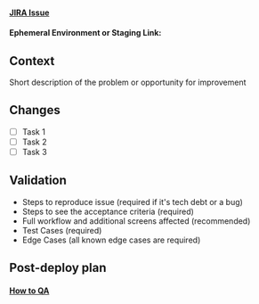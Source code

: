 #### [JIRA Issue](https://beamdental.atlassian.net/browse/PW-418)

#### Ephemeral Environment or Staging Link: 

## Context

Short description of the problem or opportunity for improvement

## Changes

- [ ] Task 1
- [ ] Task 2
- [ ] Task 3

## Validation

- Steps to reproduce issue (required if it's tech debt or a bug)
- Steps to see the acceptance criteria (required)
- Full workflow and additional screens affected (recommended)
- Test Cases (required)
- Edge Cases (all known edge cases are required)

## Post-deploy plan

#### [How to QA](https://beamdental.atlassian.net/wiki/spaces/ENG/pages/230293509/How+to+QA)
